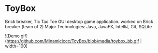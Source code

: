 # ToyBox
Brick breaker, Tic Tac Toe GUI desktop game application. worked on Brick breaker (team of 2) Major Technologies: Java, JavaFX, IntelliJ, Git, SQLite

![Demo gif](https://github.com/Minamiciccc/ToyBox/blob/media/toybox_bb.gif | width=100)
